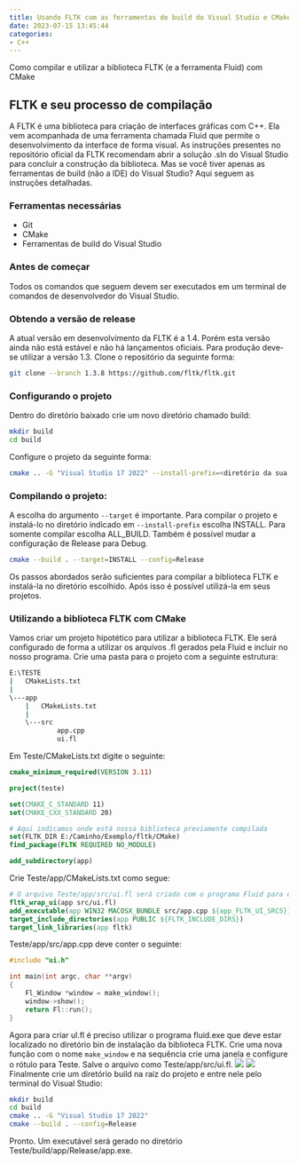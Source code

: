 ```yaml
---
title: Usando FLTK com as ferramentas de build do Visual Studio e CMake
date: 2023-07-15 13:45:44
categories:
- C++
---
```

Como compilar e utilizar a biblioteca FLTK (e a ferramenta Fluid) com CMake
<!-- more -->
## FLTK e seu processo de compilação
A FLTK é uma biblioteca para criação de interfaces gráficas com C++. Ela vem acompanhada de uma ferramenta chamada Fluid que permite o desenvolvimento da interface de forma visual. As instruções presentes no repositório oficial da FLTK recomendam abrir a solução .sln do Visual Studio para concluir a construção da biblioteca. Mas se você tiver apenas as ferramentas de build (não a IDE) do Visual Studio? Aqui seguem as instruções detalhadas.

### Ferramentas necessárias
- Git
- CMake
- Ferramentas de build do Visual Studio

### Antes de começar
Todos os comandos que seguem devem ser executados em um terminal de comandos de desenvolvedor do Visual Studio. 

### Obtendo a versão de release
A atual versão em desenvolvimento da FLTK é a 1.4. Porém esta versão ainda não está estável e não há lançamentos oficiais. Para produção deve-se utilizar a versão 1.3. Clone o repositório da seguinte forma:
```bash
git clone --branch 1.3.8 https://github.com/fltk/fltk.git
```

### Configurando o projeto
Dentro do diretório baixado crie um novo diretório chamado build:
```bash
mkdir build
cd build
```
Configure o projeto da seguinte forma:
```bash
cmake .. -G "Visual Studio 17 2022" --install-prefix=<diretório da sua escolha>
```

### Compilando o projeto:
A escolha do argumento ```--target``` é importante. Para compilar o projeto e instalá-lo no diretório indicado em ```--install-prefix``` escolha INSTALL. Para somente compilar escolha ALL_BUILD. Também é possível mudar a configuração de Release para Debug.
```bash
cmake --build . --target=INSTALL --config=Release
```
Os passos abordados serão suficientes para compilar a biblioteca FLTK e instalá-la no diretório escolhido. Após isso é possível utilizá-la em seus projetos.

### Utilizando a biblioteca FLTK com CMake
Vamos criar um projeto hipotético para utilizar a biblioteca FLTK. Ele será configurado de forma a utilizar os arquivos .fl gerados pela Fluid e incluir no nosso programa. Crie uma pasta para o projeto com a seguinte estrutura:
```bash
E:\TESTE
|   CMakeLists.txt
|
\---app
    |   CMakeLists.txt
    |
    \---src
            app.cpp
            ui.fl
```
Em Teste/CMakeLists.txt digite o seguinte:
```cmake
cmake_minimum_required(VERSION 3.11)

project(teste)

set(CMAKE_C_STANDARD 11)
set(CMAKE_CXX_STANDARD 20)

# Aqui indicamos onde está nossa biblioteca previamente compilada
set(FLTK_DIR E:/Caminho/Exemplo/fltk/CMake)
find_package(FLTK REQUIRED NO_MODULE)

add_subdirectory(app)
```
Crie Teste/app/CMakeLists.txt como segue:
```cmake
# O arquivo Teste/app/src/ui.fl será criado com o programa Fluid para especificar nossa interface
fltk_wrap_ui(app src/ui.fl)
add_executable(app WIN32 MACOSX_BUNDLE src/app.cpp ${app_FLTK_UI_SRCS})
target_include_directories(app PUBLIC ${FLTK_INCLUDE_DIRS})
target_link_libraries(app fltk)
```
Teste/app/src/app.cpp deve conter o seguinte:
```cpp
#include "ui.h"

int main(int argc, char **argv)
{
    Fl_Window *window = make_window();
    window->show();
    return Fl::run();
}
```
Agora para criar ul.fl é preciso utilizar o programa fluid.exe que deve estar localizado no diretório bin de instalação da biblioteca FLTK. Crie uma nova função com o nome ```make_window``` e na sequência crie uma janela e configure o rótulo para Teste. Salve o arquivo como Teste/app/src/ui.fl.
![](make_window.png)
![](criando_janela.png)
Finalmente crie um diretório build na raíz do projeto e entre nele pelo terminal do Visual Studio:
```bash
mkdir build
cd build
cmake .. -G "Visual Studio 17 2022"
cmake --build . --config=Release
```
Pronto. Um executável será gerado no diretório Teste/build/app/Release/app.exe.
